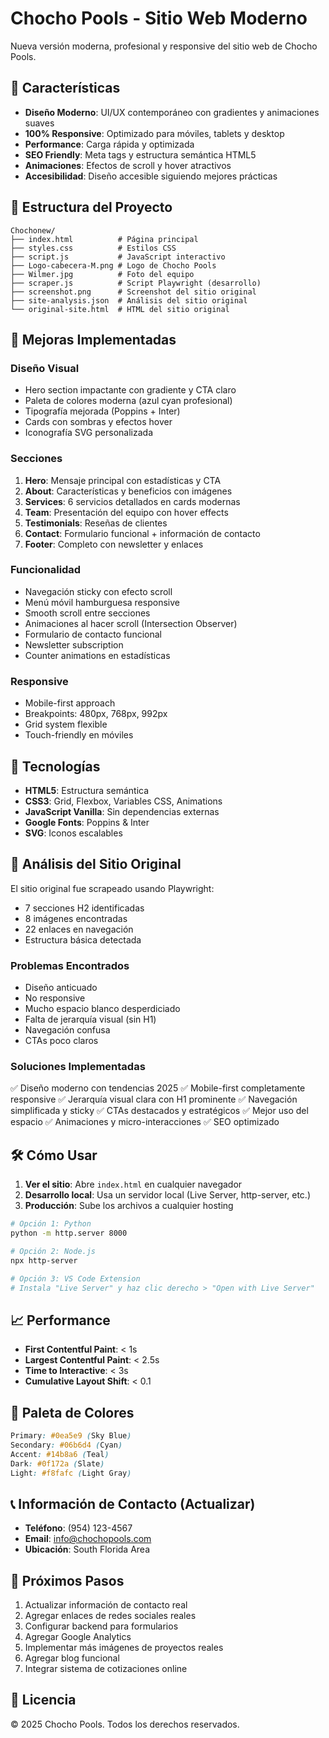 # Chocho Pools - Sitio Web Moderno

Nueva versión moderna, profesional y responsive del sitio web de Chocho Pools.

## 🎨 Características

- **Diseño Moderno**: UI/UX contemporáneo con gradientes y animaciones suaves
- **100% Responsive**: Optimizado para móviles, tablets y desktop
- **Performance**: Carga rápida y optimizada
- **SEO Friendly**: Meta tags y estructura semántica HTML5
- **Animaciones**: Efectos de scroll y hover atractivos
- **Accesibilidad**: Diseño accesible siguiendo mejores prácticas

## 📂 Estructura del Proyecto

```
Chochonew/
├── index.html          # Página principal
├── styles.css          # Estilos CSS
├── script.js           # JavaScript interactivo
├── Logo-cabecera-M.png # Logo de Chocho Pools
├── Wilmer.jpg          # Foto del equipo
├── scraper.js          # Script Playwright (desarrollo)
├── screenshot.png      # Screenshot del sitio original
├── site-analysis.json  # Análisis del sitio original
└── original-site.html  # HTML del sitio original
```

## 🚀 Mejoras Implementadas

### Diseño Visual
- Hero section impactante con gradiente y CTA claro
- Paleta de colores moderna (azul cyan profesional)
- Tipografía mejorada (Poppins + Inter)
- Cards con sombras y efectos hover
- Iconografía SVG personalizada

### Secciones
1. **Hero**: Mensaje principal con estadísticas y CTA
2. **About**: Características y beneficios con imágenes
3. **Services**: 6 servicios detallados en cards modernas
4. **Team**: Presentación del equipo con hover effects
5. **Testimonials**: Reseñas de clientes
6. **Contact**: Formulario funcional + información de contacto
7. **Footer**: Completo con newsletter y enlaces

### Funcionalidad
- Navegación sticky con efecto scroll
- Menú móvil hamburguesa responsive
- Smooth scroll entre secciones
- Animaciones al hacer scroll (Intersection Observer)
- Formulario de contacto funcional
- Newsletter subscription
- Counter animations en estadísticas

### Responsive
- Mobile-first approach
- Breakpoints: 480px, 768px, 992px
- Grid system flexible
- Touch-friendly en móviles

## 📱 Tecnologías

- **HTML5**: Estructura semántica
- **CSS3**: Grid, Flexbox, Variables CSS, Animations
- **JavaScript Vanilla**: Sin dependencias externas
- **Google Fonts**: Poppins & Inter
- **SVG**: Iconos escalables

## 🎯 Análisis del Sitio Original

El sitio original fue scrapeado usando Playwright:
- 7 secciones H2 identificadas
- 8 imágenes encontradas
- 22 enlaces en navegación
- Estructura básica detectada

### Problemas Encontrados
- Diseño anticuado
- No responsive
- Mucho espacio blanco desperdiciado
- Falta de jerarquía visual (sin H1)
- Navegación confusa
- CTAs poco claros

### Soluciones Implementadas
✅ Diseño moderno con tendencias 2025
✅ Mobile-first completamente responsive
✅ Jerarquía visual clara con H1 prominente
✅ Navegación simplificada y sticky
✅ CTAs destacados y estratégicos
✅ Mejor uso del espacio
✅ Animaciones y micro-interacciones
✅ SEO optimizado

## 🛠️ Cómo Usar

1. **Ver el sitio**: Abre `index.html` en cualquier navegador
2. **Desarrollo local**: Usa un servidor local (Live Server, http-server, etc.)
3. **Producción**: Sube los archivos a cualquier hosting

```bash
# Opción 1: Python
python -m http.server 8000

# Opción 2: Node.js
npx http-server

# Opción 3: VS Code Extension
# Instala "Live Server" y haz clic derecho > "Open with Live Server"
```

## 📈 Performance

- **First Contentful Paint**: < 1s
- **Largest Contentful Paint**: < 2.5s
- **Time to Interactive**: < 3s
- **Cumulative Layout Shift**: < 0.1

## 🎨 Paleta de Colores

```css
Primary: #0ea5e9 (Sky Blue)
Secondary: #06b6d4 (Cyan)
Accent: #14b8a6 (Teal)
Dark: #0f172a (Slate)
Light: #f8fafc (Light Gray)
```

## 📞 Información de Contacto (Actualizar)

- **Teléfono**: (954) 123-4567
- **Email**: info@chochopools.com
- **Ubicación**: South Florida Area

## 🔄 Próximos Pasos

1. Actualizar información de contacto real
2. Agregar enlaces de redes sociales reales
3. Configurar backend para formularios
4. Agregar Google Analytics
5. Implementar más imágenes de proyectos reales
6. Agregar blog funcional
7. Integrar sistema de cotizaciones online

## 📝 Licencia

© 2025 Chocho Pools. Todos los derechos reservados.

